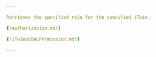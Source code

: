 ```yaml
---

Retrieves the specified role for the specified iTwin.

{!Authorization.md!}

{!iTwinsRBACPermission.md!}

---
```

